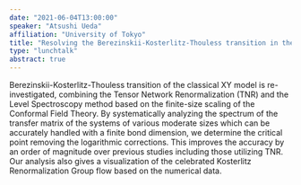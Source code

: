 ```yaml
---
date: "2021-06-04T13:00:00"
speaker: "Atsushi Ueda"
affiliation: "University of Tokyo"
title: "Resolving the Berezinskii-Kosterlitz-Thouless transition in the 2D XY model with tensor-network based level spectroscopy"
type: "lunchtalk"
abstract: true
---
```


Berezinskii-Kosterlitz-Thouless transition of the classical XY model is re-investigated, combining the Tensor Network Renormalization (TNR) and the Level Spectroscopy method based on the finite-size scaling of the Conformal Field Theory.
By systematically analyzing the spectrum of the transfer matrix of the systems of various moderate sizes which can be accurately handled with a finite bond dimension, we determine the critical point removing the logarithmic corrections. 
This improves the accuracy by an order of magnitude over previous studies including those utilizing TNR.
Our analysis also gives a visualization of the celebrated Kosterlitz Renormalization Group flow based on the numerical data.
